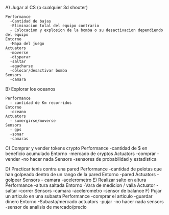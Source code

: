 A) Jugar al CS (o cualquier 3d shooter)

    Performance
      -Cantidad de bajas
      -Eliminacion total del equipo contrario
      - Colocacion y explosion de la bomba o su desactivacion dependiendo del equipo
    Entorno
      -Mapa del juego
    Actuators
      -moverse
      -disparar
      -saltar
      -agacharse
      -colocar/desactivar bomba
    Sensors
      -camara
B) Explorar los oceanos

    Performance
      - cantidad de Km recorridos
    Entorno
      -oceano
    Actuators
      - sumergirse/moverse
    Sensors
      - gps
      -sonar
      -camaras

C) Comprar y vender tokens crypto
  Performance
    -cantidad de $ en beneficio acumulado
  Entorno
    -mercado de cryptos
  Actuators
    -comprar
    -vender
    -no hacer nada
  Sensors
    -sensores de probabilidad y estadistica 

D) Practicar tenis contra una pared
  Performance
    -cantidad de pelotas que han golpeado dentro de un rango de la pared
  Entorno
    -pared
  Actuators
    -golpear
  Sensors
    - camara
    -acelerometro
E) Realizar salto en altura
  Performance
    -altura saltada
  Entorno
    -Vara de medicion / valla
  Actuator
    -saltar
    -correr
  Sensors
    -camara
    -acelerometro
    -sensor de balance
 F) Pujar un articulo en una subasta
  Performance
    -comprar el articulo
    -guardar dinero
  Entorno
    -Subasta/mercado
  actuators
    -pujar
    -no hacer nada
  sensors
    -sensor de analisis de mercado/precio 
   
    
